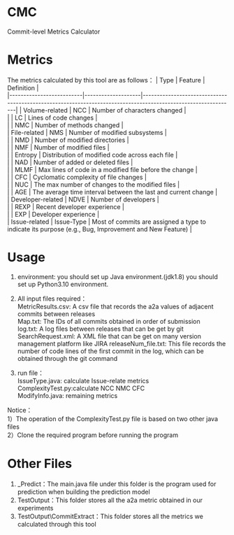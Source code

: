 # CMC
Commit-level Metrics Calculator

# Metrics
The metrics calculated by this tool are as follows：
|     Type                 |     Feature        |     Definition                                                                                                |   
|--------------------------|--------------------|---------------------------------------------------------------------------------------------------------------|
|     Volume-related       |     NCC            |     Number of characters   changed                                                                            |   
|                          |     LC             |     Lines of code changes                                                                                     |   
|                          |     NMC            |     Number of methods   changed                                                                               |   
|     File-related         |     NMS            |     Number of modified subsystems                                                                             |   
|                          |     NMD            |     Number of modified directories                                                                            |   
|                          |     NMF            |     Number of modified files                                                                                  |   
|                          |     Entropy        |     Distribution of modified code across each file                                                            |   
|                          |     NAD            |     Number of added or deleted files                                                                          |   
|                          |     MLMF           |     Max lines of code in a modified file before the change                                                    |   
|                          |     CFC            |     Cyclomatic complexity   of file changes                                                                   |   
|                          |     NUC            |     The max number of changes to the modified files                                                           |   
|                          |     AGE            |     The average time interval between the last and   current change                                           |   
|     Developer-related    |     NDVE           |     Number of developers                                                                                      |   
|                          |     REXP           |     Recent developer experience                                                                               |   
|                          |     EXP            |     Developer experience                                                                                      |   
|     Issue-related        |     Issue-Type     |     Most of commits are assigned a type to indicate   its purpose (e.g., Bug, Improvement and New Feature)    |   



# Usage
1) environment:  you should set up Java environment.(jdk1.8) you should set up Python3.10 environment.
2) All input files required：  
MetricResults.csv: A csv file that records the a2a values of adjacent commits between releases  
Map.txt: The IDs of all commits obtained in order of submission  
log.txt: A log files between releases that can be get by git  
SearchRequest.xml: A XML file that can be get on many version management platform like JIRA
releaseNum_file.txt: This file records the number of code lines of the first commit in the log, which can be obtained through the git command

4) run file：  
IssueType.java: calculate Issue-relate metrics   
ComplexityTest.py:calculate NCC NMC CFC  
ModifyInfo.java: remaining metrics  

Notice：  
1）The operation of the ComplexityTest.py file is based on two other java files  
2）Clone the required program before running the program 


# Other Files
1) _Predict：The main.java file under this folder is the program used for prediction when building the prediction model
2) TestOutput：This folder stores all the a2a metric obtained in our experiments
3) TestOutput\CommitExtract：This folder stores all the metrics we calculated through this tool
